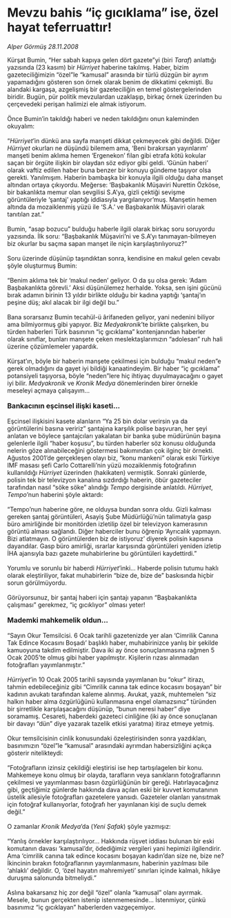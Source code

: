 # Mevzu bahis “iç gıcıklama” ise, özel hayat teferruattır!

*Alper Görmüş 28.11.2008*

<div class="taraf_structure_2col_1zq">
<div class="margen_n">



 <p>Kürşat Bumin, “Her sabah kapıya gelen dört gazete”yi (biri <i>Taraf</i>) anlattığı yazısında (23 kasım) bir <i>Hürriyet</i> haberine takılmış. Haber, bizim gazeteciliğimizin “özel”le “kamusal” arasında bir türlü düzgün bir ayrım yapamadığını gösteren son örnek olarak benim de dikkatimi çekmişti. Bu alandaki kargaşa, azgelişmiş bir gazeteciliğin en temel göstergelerinden biridir. Bugün, pür politik mevzulardan uzaklaşıp, birkaç örnek üzerinden bu çerçevedeki perişan halimizi ele almak istiyorum. <br/><br/>Önce Bumin’in takıldığı haberi ve neden takıldığını onun kaleminden okuyalım: <br/><br/>“<i>Hürriyet</i>’in dünkü ana sayfa manşeti dikkat çekmeyecek gibi değildi. Diğer <i>Hürriyet </i>okurları ne düşündü bilemem ama, ‘Beni bırakırsan yayınlarım’ manşeti benim aklıma hemen ‘Ergenekon’ filan gibi etrafa kötü kokular saçan bir örgüte ilişkin bir olaydan söz ediyor gibi geldi. ‘Günün haberi’ olarak vaftiz edilen haber buna benzer bir konuyu gündeme taşıyor olsa gerekti. Yanılmışım. Haberin bambaşka bir konuyla ilgili olduğu daha manşet altından ortaya çıkıyordu. Meğerse: ‘Başbakanlık Müşaviri Nurettin Özköse, bir bakanlıkta memur olan sevgilisi S.A’ya, gizli çektiği sevişme görüntüleriyle ‘şantaj’ yaptığı iddiasıyla yargılanıyor’muş. Manşetin hemen altında da mozaiklenmiş yüzü ile ‘S.A.’ ve Başbakanlık Müşaviri olarak tanıtılan zat.” <br/><br/>Bumin, “asap bozucu” bulduğu haberle ilgili olarak birkaç soru soruyordu yazısında. İlk soru: “Başbakanlık Müşaviri’ni ve S.A’yı tanımayan-bilmeyen biz okurlar bu saçma sapan manşet ile niçin karşılaştırılıyoruz?” <br/><br/>Soru üzerinde düşünüp taşındıktan sonra, kendisine en makul gelen cevabı şöyle oluşturmuş Bumin: <br/><br/>“Benim aklıma tek bir ‘makul neden’ geliyor. O da şu olsa gerek: ‘Adam Başbakanlıkta görevli.’ Aksi düşünülemez herhalde. Yoksa, sen işini gücünü bırak adamın birinin 13 yıldır birlikte olduğu bir kadına yaptığı ‘şantaj’ın peşine düş; akıl alacak bir ilgi değil bu.” <br/><br/>Bana sorarsanız Bumin tecahül-ü ârifaneden geliyor, yani nedenini biliyor ama bilmiyormuş gibi yapıyor. Biz <i>Medyakronik</i>’te birlikte çalışırken, bu türden haberleri Türk basınının “iç gıcıklama” kontenjanından haberler olarak sınıflar, bunları manşete çeken meslektaşlarımızın “adolesan” ruh hali üzerine çözümlemeler yapardık. <br/><br/>Kürşat’ın, böyle bir haberin manşete çekilmesi için bulduğu “makul neden”e gerek olmadığını da gayet iyi bildiği kanaatindeyim. Bir haber “iç gıcıklama” potansiyeli taşıyorsa, böyle “neden”lere hiç ihtiyaç duyulmayacağını o gayet iyi bilir. <i>Medyakronik</i> ve <i>Kronik Medya </i>dönemlerinden birer örnekle meseleyi açmaya çalışayım...<b> <br/><br/><font size="3">Bankacının eşcinsel ilişki kaseti...</font></b> <br/><br/>Eşcinsel ilişkisini kasete alanların “Ya 25 bin dolar verirsin ya da görüntülerini basına veririz” şantajına karşılık polise başvuran, her şeyi anlatan ve böylece şantajcıları yakalatan bir banka şube müdürünün başına gelenlerle ilgili “haber koşusu”, bu türden haberler söz konusu olduğunda nelerin göze alınabileceğini göstermesi bakımından çok ilginç bir örnekti. Ağustos 2001’de gerçekleşen olayı biz, “konu mankeni” olarak eski Türkiye IMF masası şefi Carlo Cottarelli’nin yüzü mozaiklenmiş fotoğrafının kullanıldığı <i>Hürriyet</i> üzerinden (hakikaten) vermiştik. Sonraki günlerde, polisin tek bir televizyon kanalına sızdırdığı haberin, öbür gazeteciler tarafından nasıl “söke söke” alındığı <i>Tempo</i> dergisinde anlatıldı. <i>Hürriyet</i>, <i>Tempo</i>’nun haberini şöyle aktardı: <br/><br/>“Tempo’nun haberine göre, ne olduysa bundan sonra oldu. Gizli kalması gereken şantaj görüntüleri, Asayiş Şube Müdürlüğü’nün talimatıyla gasp büro amirliğinde bir monitörden izletilip özel bir televizyon kamerasının görüntü alması sağlandı. Diğer haberciler bunu öğrenip ‘Ayrıcalık yapmayın. Bizi atlatmayın. O görüntülerden biz de istiyoruz’ diyerek polisin kapısına dayandılar. Gasp büro amirliği, ısrarlar karşısında görüntüleri yeniden izletip İHA ajansıyla bazı gazete muhabirlerine bu görüntüleri kaydettirdi.” <br/><br/>Yorumlu ve sorunlu bir haberdi <i>Hürriyet</i>’inki... Haberde polisin tutumu haklı olarak eleştiriliyor, fakat muhabirlerin “bize de, bize de” baskısında hiçbir sorun görülmüyordu. <br/><br/>Görüyorsunuz, bir şantaj haberi için şantajı yapanın “Başbakanlıkta çalışması” gerekmez, “iç gıcıklıyor” olması yeter!<b> <br/><br/><font size="3">Mademki mahkemelik oldun...</font></b> <br/><br/>“Sayın Okur Temsilcisi. 6 Ocak tarihli gazetenizde yer alan ‘Cimrilik Canına Tak Edince Kocasını Boşadı’ başlıklı haber, muhabirinizce yanlış bir şekilde kamuoyuna takdim edilmiştir. Dava iki ay önce sonuçlanmasına rağmen 5 Ocak 2005’te olmuş gibi haber yapılmıştır. Kişilerin rızası alınmadan fotoğrafları yayımlanmıştır.”<i> <br/><br/>Hürriyet</i>’in 10 Ocak 2005 tarihli sayısında yayımlanan bu “okur” itirazı, tahmin edebileceğiniz gibi “Cimrilik canına tak edince kocasını boşayan” bir kadının avukatı tarafından kaleme alınmış. Avukat, yazık, muhtemelen “siz halkın haber alma özgürlüğünü kullanmasına engel olamazsınız” türünden bir şirretlikle karşılaşacağını düşünüp, “bunun neresi haber” diye soramamış. Cesareti, haberdeki gazeteci cinliğine (iki ay önce sonuçlanan bir davayı “dün” diye yazarak tazelik etkisi yaratma) itiraz etmeye yetmiş. <br/><br/>Okur temsilcisinin cinlik konusundaki özeleştirisinden sonra yazdıkları, basınımızın “özel”le “kamusal” arasındaki ayrımdan habersizliğini açıkça gösterir nitelikteydi: <br/><br/>“Fotoğrafların izinsiz çekildiği eleştirisi ise hep tartışılagelen bir konu. Mahkemeye konu olmuş bir olayda, tarafların veya sanıkların fotoğraflarının çekilmesi ve yayımlanması basın özgürlüğünün bir gereği. Hatırlayacağınız gibi, geçtiğimiz günlerde hakkında dava açılan eski bir kuvvet komutanının üstelik ailesiyle fotoğrafları gazetelere yansıdı. Gazeteler olanları yansıtmak için fotoğraf kullanıyorlar, fotoğrafı her yayınlanan kişi de suçlu demek değil.” <br/><br/>O zamanlar <i>Kronik Medya</i>’da (<i>Yeni Şafak</i>) şöyle yazmışız: <br/><br/>“Yanlış örnekler karşılaştırılıyor... Hakkında rüşvet iddiası bulunan bir eski komutanın davası ‘kamusal’dır, ödediğimiz vergileri yani hepimizi ilgilendirir. Ama ‘cimrilik canına tak edince kocasını boşayan kadın’dan size ne, bize ne? İkincinin bırakın fotoğraflarının yayımlanmasını, haberinin yazılması bile ‘ahlaklı’ değildir. O, ‘özel hayatın mahremiyeti’ sınırları içinde kalmalı, hikâye duruşma salonunda bitmeliydi.” <br/><br/>Aslına bakarsanız hiç zor değil “özel” olanla “kamusal” olanı ayırmak. Mesele, bunun gerçekten istenip istenmemesinde... İstenmiyor, çünkü basınımız “iç gıcıklayan” haberlerden vazgeçemiyor.</p>

<br/>


<div id="taraf_not">
</div>

</div>


</div>
